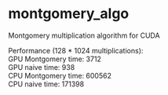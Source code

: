 # montgomery_algo
Montgomery multiplication algorithm for CUDA

Performance (128 * 1024 multiplications):<br>
  GPU Montgomery time: 3712<br>
  GPU naive time: 938<br>
  CPU Montgomery time: 600562<br>
  CPU naive time: 171398<br>
